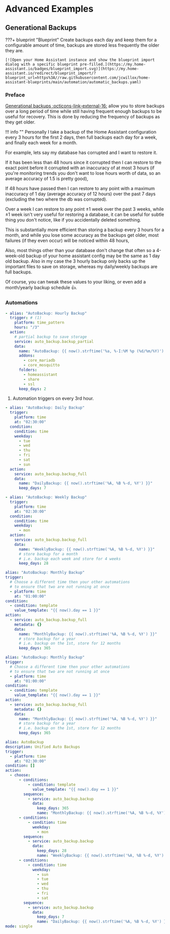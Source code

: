# Advanced Examples

## Generational Backups

???+ blueprint "Blueprint"
    Create backups each day and keep them for a configurable amount of time, backups are stored less frequently the older they are.

    [![Open your Home Assistant instance and show the blueprint import dialog with a specific blueprint pre-filled.](https://my.home-assistant.io/badges/blueprint_import.svg)](https://my.home-assistant.io/redirect/blueprint_import/?blueprint_url=https%3A//raw.githubusercontent.com/jcwillox/home-assistant-blueprints/main/automation/automatic_backups.yaml)

### Preface

[Generational backups :octicons-link-external-16:](https://en.wikipedia.org/wiki/Backup_rotation_scheme#Grandfather-father-son) allow you to store backups over a long period of time while still having frequent enough backups to be useful for recovery. This is done by reducing the frequency of backups as they get older. <br>

!!! info ""
    Personally I take a backup of the Home Assistant configuration every 3 hours for the first 2 days, then full backups each day for a week, and finally each week for a month.

For example, lets say my database has corrupted and I want to restore it.

If it has been less than 48 hours since it corrupted then I can restore to the exact point before it corrupted with an inaccuracy of at most 3 hours (if you're monitoring trends you don't want to lose hours worth of data, so an average accuracy of 1.5 is pretty good),

If 48 hours have passed then I can restore to any point with a maximum inaccuracy of 1 day (average accuracy of 12 hours) over the past 7 days (excluding the two where the db was corrupted).

Over a week I can restore to any point ±1 week over the past 3 weeks, while ±1 week isn't very useful for restoring a database, it can be useful for subtle thing you don't notice, like if you accidentally deleted something.

This is substantially more efficient than storing a backup every 3 hours for a month, and while you lose some accuracy as the backups get older, most failures (if they even occur) will be noticed within 48 hours,

Also, most things other than your database don't change that often so a 4-week-old backup of your home assistant config may be the same as 1 day old backup.
Also in my case the 3 hourly backup only backs up the important files to save on storage, whereas my daily/weekly backups are full backups.

Of course, you can tweak these values to your liking, or even add a month/yearly backup schedule :thumbsup:.

### Automations

```yaml title="Partial backup every 3 hours"
- alias: "AutoBackup: Hourly Backup"
  trigger: # (1)
    platform: time_pattern
    hours: "/3"
  action:
    # partial backup to save storage
    service: auto_backup.backup_partial 
    data:
      name: "AutoBackup: {{ now().strftime('%a, %-I:%M %p (%d/%m/%Y)') }}"
      addons:
        - core_mariadb
        - core_mosquitto
      folders:
        - homeassistant
        - share
        - ssl
      keep_days: 2
```

1. Automation triggers on every 3rd hour.

```yaml title="Full backup every day except Mondays"
- alias: "AutoBackup: Daily Backup"
  trigger:
    platform: time
    at: "02:30:00"
  condition:
    condition: time
    weekday:
      - tue
      - wed
      - thu
      - fri
      - sat
      - sun
  action:
    service: auto_backup.backup_full
    data:
      name: "DailyBackup: {{ now().strftime('%A, %B %-d, %Y') }}"
      keep_days: 7
```

```yaml title="Full backup every Monday"
- alias: "AutoBackup: Weekly Backup"
  trigger:
    platform: time
    at: "02:30:00"
  condition:
    condition: time
    weekday:
      - mon
  action:
    service: auto_backup.backup_full
    data:
      name: "WeeklyBackup: {{ now().strftime('%A, %B %-d, %Y') }}"
      # store backup for a month
      # i.e. backup each week and store for 4 weeks
      keep_days: 28
```

```yaml title="Full backup on the 1st of every month"
alias: "AutoBackup: Monthly Backup"
trigger:
  # Choose a different time then your other automations
  # to ensure that two are not running at once
  - platform: time
    at: "01:00:00"
condition:
  - condition: template
    value_template: "{{ now().day == 1 }}"
action:
  - service: auto_backup.backup_full
    metadata: {}
    data:
      name: "MonthlyBackup: {{ now().strftime('%A, %B %-d, %Y') }}"
      # store backup for a year
      # i.e. backup on the 1st, store for 12 months
      keep_days: 365
```

```yaml title="Full backup on the 1st of every month"
alias: "AutoBackup: Monthly Backup"
trigger:
  # Choose a different time then your other automations
  # to ensure that two are not running at once
  - platform: time
    at: "01:00:00"
condition:
  - condition: template
    value_template: "{{ now().day == 1 }}"
action:
  - service: auto_backup.backup_full
    metadata: {}
    data:
      name: "MonthlyBackup: {{ now().strftime('%A, %B %-d, %Y') }}"
      # store backup for a year
      # i.e. backup on the 1st, store for 12 months
      keep_days: 365
```

```yaml title="Unified auto backup that does Daily, Weekly and Monthly in a single automation (version 2024.1 or newer required)"
alias: AutoBackup
description: Unified Auto Backups
trigger:
  - platform: time
    at: "02:30:00"
condition: []
action:
  - choose:
      - conditions:
          - condition: template
            value_template: "{{ now().day == 1 }}"
        sequence:
          - service: auto_backup.backup
            data:
              keep_days: 365
              name: "MonthlyBackup: {{ now().strftime('%A, %B %-d, %Y') }}"
      - conditions:
          - condition: time
            weekday:
              - mon
        sequence:
          - service: auto_backup.backup
            data:
              keep_days: 28
              name: "WeeklyBackup: {{ now().strftime('%A, %B %-d, %Y') }}"
      - conditions:
          - condition: time
            weekday:
              - sun
              - tue
              - wed
              - thu
              - fri
              - sat
        sequence:
          - service: auto_backup.backup
            data:
              keep_days: 7
              name: "DailyBackup: {{ now().strftime('%A, %B %-d, %Y') }}"
mode: single
```
